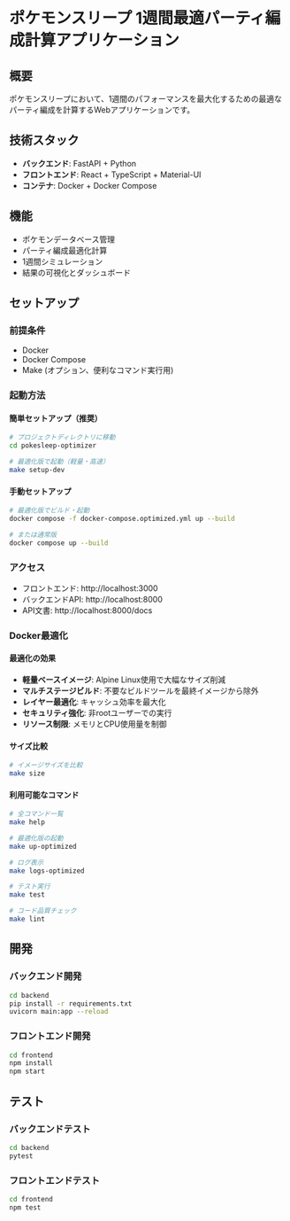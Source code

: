 # ポケモンスリープ 1週間最適パーティ編成計算アプリケーション

## 概要
ポケモンスリープにおいて、1週間のパフォーマンスを最大化するための最適なパーティ編成を計算するWebアプリケーションです。

## 技術スタック
- **バックエンド**: FastAPI + Python
- **フロントエンド**: React + TypeScript + Material-UI
- **コンテナ**: Docker + Docker Compose

## 機能
- ポケモンデータベース管理
- パーティ編成最適化計算
- 1週間シミュレーション
- 結果の可視化とダッシュボード

## セットアップ

### 前提条件
- Docker
- Docker Compose
- Make (オプション、便利なコマンド実行用)

### 起動方法

#### 簡単セットアップ（推奨）
```bash
# プロジェクトディレクトリに移動
cd pokesleep-optimizer

# 最適化版で起動（軽量・高速）
make setup-dev
```

#### 手動セットアップ
```bash
# 最適化版でビルド・起動
docker compose -f docker-compose.optimized.yml up --build

# または通常版
docker compose up --build
```

### アクセス
- フロントエンド: http://localhost:3000
- バックエンドAPI: http://localhost:8000
- API文書: http://localhost:8000/docs

### Docker最適化

#### 最適化の効果
- **軽量ベースイメージ**: Alpine Linux使用で大幅なサイズ削減
- **マルチステージビルド**: 不要なビルドツールを最終イメージから除外
- **レイヤー最適化**: キャッシュ効率を最大化
- **セキュリティ強化**: 非rootユーザーでの実行
- **リソース制限**: メモリとCPU使用量を制御

#### サイズ比較
```bash
# イメージサイズを比較
make size
```

#### 利用可能なコマンド
```bash
# 全コマンド一覧
make help

# 最適化版の起動
make up-optimized

# ログ表示
make logs-optimized

# テスト実行
make test

# コード品質チェック
make lint
```

## 開発

### バックエンド開発
```bash
cd backend
pip install -r requirements.txt
uvicorn main:app --reload
```

### フロントエンド開発
```bash
cd frontend
npm install
npm start
```

## テスト

### バックエンドテスト
```bash
cd backend
pytest
```

### フロントエンドテスト
```bash
cd frontend
npm test
```